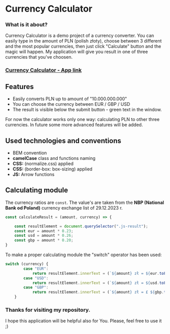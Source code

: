 # Currency Calculator
### **What is it about?**

Currency Calculator is a demo project of a currency converter. You can easily type in the amount of PLN (polish złoty), choose between 3 different and the most popular currencies, then just click "Calculate" button and the magic will happen. My application will give you result in one of three currencies that you've choosen.

### **[Currency Calculator - App link](https://traczoskar.github.io/currency_calculator/)**

## Features

- Easily converts PLN up to amount of "10.000.000.000"
- You can choose the currency between EUR / GBP / USD
- The result is visible below the submit button - green text in the window.

 For now the calculator works only one way: calculating PLN to other three currencies. In future some more advanced features will be added.

## Used technologies and conventions

- BEM convention
- **camelCase** class and functions naming
- **CSS:** (normalize.css) applied
- **CSS:** (border-box: box-sizing) applied
- **JS:** Arrow functions

## Calculating module

The currency ratios are ```const```. The value's are taken from the **NBP (National Bank od Poland)** currency exchange list of 29.12.2023 r.
```javascript
const calculateResult = (amount, currency) => {

    const resultElement = document.querySelector(".js-result");
    const eur = amount * 0.23;
    const usd = amount * 0.26;
    const gbp = amount * 0.20;
}
```

To make a proper calculating module the "switch" operator has been used:
```javascript
switch (currency) {
        case "EUR":
            return resultElement.innerText = (`${amount} zł = ${eur.toFixed(2)} €`);
        case "USD":
            return resultElement.innerText = (`${amount} zł = ${usd.toFixed(2)} $`);
        case "GBP":
            return resultElement.innerText = (`${amount} zł = £ ${gbp.toFixed(2)}`);
    }
```

### Thanks for visiting my repository.
I hope this application will be helpful also for You. Please, feel free to use it ;)
